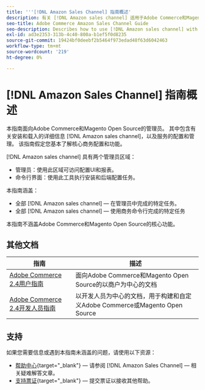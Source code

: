 ```yaml
---
title: '''[!DNL Amazon Sales Channel] 指南概述'
description: 有关 [!DNL Amazon sales channel] 适用于Adobe Commerce和Magento Open Source管理员，包括安装和入门
seo-title: Adobe Commerce Amazon Sales Channel Guide
seo-description: Describes how to use [!DNL Amazon sales channel] with Adobe Commerce or Magento Open Source.
exl-id: ad3e2353-313b-4c40-800a-b1ef5f0d8235
source-git-commit: 19424bf0deebf2b5464f973edad48f63d6042463
workflow-type: tm+mt
source-wordcount: '219'
ht-degree: 0%

---
```


# [!DNL Amazon Sales Channel] 指南概述

本指南面向Adobe Commerce和Magento Open Source的管理员。 其中包含有关安装和载入的详细信息 [!DNL Amazon sales channel]，以及服务的配置和管理。 该指南假定您基本了解核心商务配置和功能。

[!DNL Amazon sales channel] 具有两个管理员区域：

* 管理员：使用此区域可访问配置UI和报表。
* 命令行界面：使用此工具执行安装和后端配置任务。

本指南涵盖：

* 全部 [!DNL Amazon sales channel] — 在管理员中完成的特定任务。
* 全部 [!DNL Amazon sales channel] — 使用商务命令行完成的特定任务

本指南不涵盖Adobe Commerce和Magento Open Source的核心功能。

## 其他文档

| 指南 | 描述 |
|------ | ----------- |
| [Adobe Commerce 2.4用户指南](https://docs.magento.com/user-guide/) | 面向Adobe Commerce和Magento Open Source的以商户为中心的文档 |
| [Adobe Commerce 2.4开发人员指南](https://devdocs.magento.com/) | 以开发人员为中心的文档，用于构建和自定义Adobe Commerce或Magento Open Source |

## 支持

如果您需要信息或遇到本指南未涵盖的问题，请使用以下资源：

* [帮助中心](https://support.magento.com/hc/en-us){target=&quot;_blank&quot;} — 请参阅 [!DNL Amazon Sales Channel] — 相关疑难解答文章。
* [支持票证](https://support.magento.com/hc/en-us/articles/360000913794#submit-ticket){target=&quot;_blank&quot;} — 提交票证以接收其他帮助。
